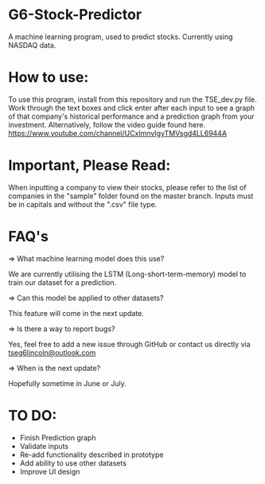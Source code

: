 # G6-Stock-Predictor
A machine learning program, used to predict stocks. Currently using NASDAQ data. 

# How to use:
To use this program, install from this repository and run the TSE_dev.py file. Work through the text boxes and click enter after each input to see a graph of that company's historical performance and a prediction graph from your investment. Alternatively, follow the video guide found here. 
https://www.youtube.com/channel/UCxImnvIgyTMVsgd4LL6944A

# **Important, Please Read:**

When inputting a company to view their stocks, please refer to the list of companies in the "sample" folder found on the master branch. Inputs must be in capitals and without the ".csv" file type. 

# FAQ's
=> What machine learning model does this use?

We are currently utilising the LSTM (Long-short-term-memory) model to train our dataset for a prediction. 

=> Can this model be applied to other datasets?

This feature will come in the next update. 

=> Is there a way to report bugs?

Yes, feel free to add a new issue through GitHub or contact us directly via tseg6lincoln@outlook.com

=> When is the next update?

Hopefully sometime in June or July. 

# TO DO:
- Finish Prediction graph
- Validate inputs
- Re-add functionality described in prototype
- Add ability to use other datasets
- Improve UI design

